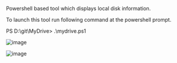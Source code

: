 Powershell based tool which displays local disk information.

To launch this tool run following command at the powershell prompt.

PS D:\git\MyDrive> .\mydrive.ps1

![image](https://user-images.githubusercontent.com/117438067/200065472-bdc63d13-376a-409c-b5a8-abb946f178e7.png)


![image](https://user-images.githubusercontent.com/117438067/200065201-a718bec5-05f8-4816-b75a-f2bc5fb2f4bb.png)
